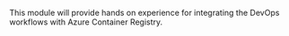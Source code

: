 This module will provide hands on experience for integrating the DevOps workflows with Azure Container Registry.
